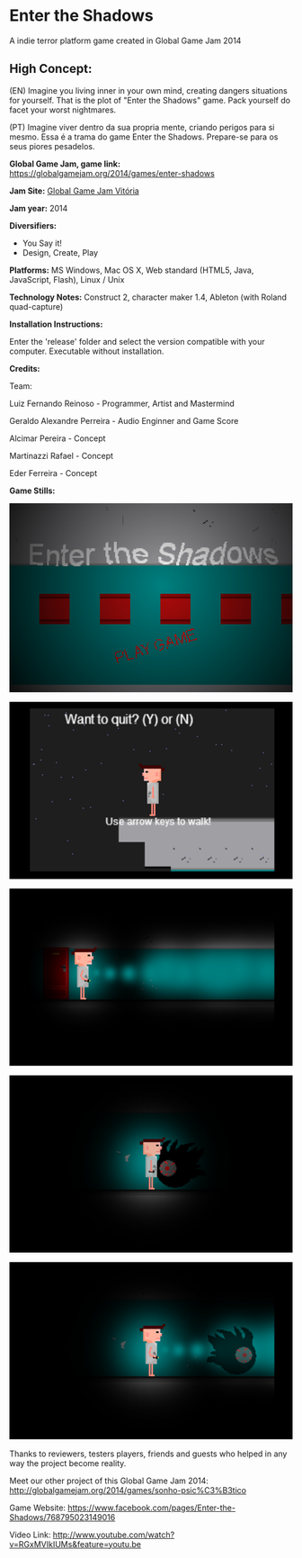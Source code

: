 # Enter the Shadows
A indie terror platform game created in  Global Game Jam 2014

## High Concept:
(EN) Imagine you living inner in your own mind, creating dangers situations for yourself. That is the plot of "Enter the Shadows" game. Pack yourself do facet your worst nightmares. 

(PT) Imagine viver dentro da sua propria mente, criando perigos para si mesmo. Essa é a trama do game Enter the Shadows. Prepare-se para os seus piores pesadelos.

**Global Game Jam, game link:** https://globalgamejam.org/2014/games/enter-shadows

**Jam Site:** [Global Game Jam Vitória](https://globalgamejam.org/2014/jam-sites/global-game-jam-vit%C3%B3ria)

**Jam year:** 2014

**Diversifiers:** 
* You Say it!
* Design, Create, Play

**Platforms:** 
MS Windows, Mac OS X, Web standard (HTML5, Java, JavaScript, Flash), Linux / Unix

**Technology Notes:** 
Construct 2, character maker 1.4, Ableton (with Roland quad-capture)

**Installation Instructions:** 

Enter the 'release' folder and select the version compatible with your computer. Executable without installation.

**Credits:** 

Team:

Luiz Fernando Reinoso - Programmer, Artist and Mastermind

Geraldo Alexandre Perreira - Audio Enginner and Game Score

Alcimar Pereira - Concept

Martinazzi Rafael - Concept

Eder Ferreira - Concept

**Game Stills:**

![Game title screen](/other/vinheta.png)

![Game init](/other/screenshoot_1.png)

![Gameplay](/other/screenshoot_2.png)

![Game enemy](/other/screenshoot_3.png)

![Game enemy danger](/other/screenshoot_4.png)

Thanks to reviewers, testers players, friends and guests who helped in any way the project become reality.

Meet our other project of this Global Game Jam 2014: http://globalgamejam.org/2014/games/sonho-psic%C3%B3tico

Game Website: 
https://www.facebook.com/pages/Enter-the-Shadows/768795023149016

Video Link: 
http://www.youtube.com/watch?v=RGxMVIkIUMs&feature=youtu.be
